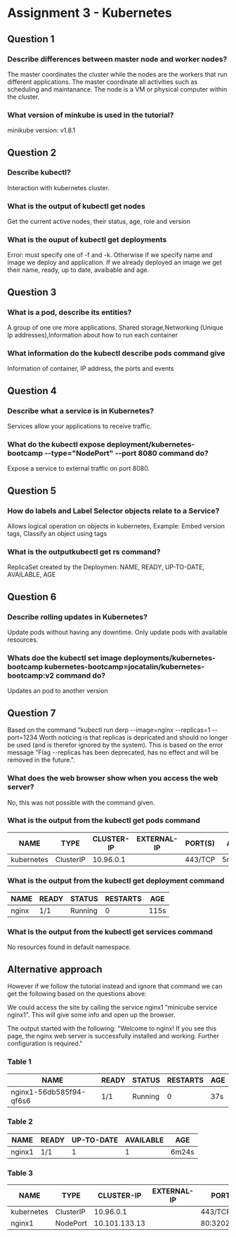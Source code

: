 # Assignment 3 - Kubernetes
## Question 1

### Describe differences between master node and worker nodes?

The master coordinates the cluster while the nodes are the workers that run different applications. The master coordinate all activities such as scheduling and maintanance. The node is a VM or physical computer within the cluster.

### What version of minkube is used in the tutorial?

minikube version: v1.8.1

## Question 2

### Describe kubectl?

Interaction with kubernetes cluster.  

### What is the output of kubectl get nodes

Get the current active nodes, their status, age, role and version

### What is the ouput of kubectl get deployments

Error: must specify one of -f and -k. Otherwise if we specify name and image we deploy and application. If we already deployed an image we get their name, ready, up to date, avaibable and age.

## Question 3

### What is a pod, describe its entities?

A group of one ore more applications. Shared storage,Networking (Unique Ip addresses),Information about how to run each container

### What information do the kubectl describe pods command give

Information of container, IP address, the ports and events

## Question 4
### Describe what a service is in Kubernetes?

Services allow your applications to receive traffic.

### What do the kubectl expose deployment/kubernetes-bootcamp --type="NodePort" --port 8080 command do?

Expose a service to external traffic on port 8080.

## Question 5
### How do labels and Label Selector objects relate to a Service?

Allows logical operation on objects in kubernetes, Example: Embed version tags, Classify an object using tags

### What is the outputkubectl get rs command?

ReplicaSet created by the Deploymen: NAME, READY, UP-TO-DATE, AVAILABLE, AGE

## Question 6
### Describe rolling updates in Kubernetes?

Update pods without having any downtime. Only update pods with available resources. 

### Whats doe the kubectl set image deployments/kubernetes-bootcamp kubernetes-bootcamp=jocatalin/kubernetes-bootcamp:v2 command do?

Updates an pod to another version

## Question 7
Based on the command "kubectl run derp --image=nginx --replicas=1 --port=1234
Worth noticing is that replicas is depricated and should no longer be used (and is therefor ignored by the system). This is based on the error message "Flag --replicas has been deprecated, has no effect and will be removed in the future.".

### What does the web browser show when you access the web server?

No, this was not possible with the command given.

### What is the output from the kubectl get pods command

|NAME       |  TYPE      |  CLUSTER-IP |  EXTERNAL-IP |  PORT(S) |  AGE   |
|-----------|------------|-------------|--------------|----------|--------|
|kubernetes |  ClusterIP |  10.96.0.1  |  <none>      |  443/TCP |  5m55s |

### What is the output from the kubectl get deployment command

|NAME  |  READY |  STATUS  |  RESTARTS |  AGE  |
|------|--------|----------|-----------|-------|
|nginx |  1/1   |  Running |  0        |  115s |

### What is the output from the kubectl get services command

No resources found in default namespace.

## Alternative approach

However if we follow the tutorial instead and ignore that command we can get the following based on the questions above:

We could access the site by calling the service nginx1 "minicube service nginx1". This will give some info and open up the browser. 

The output started with the following: "Welcome to nginx! If you see this page, the nginx web server is successfully installed and working. Further configuration is required."

### Table 1
| NAME                     | READY |  STATUS  |  RESTARTS |  AGE |
|--------------------------|-------|----------|-----------|------|
| nginx1-56db585f94-qf6s6  | 1/1   |  Running |  0        |  37s |

### Table 2

|NAME    | READY | UP-TO-DATE |  AVAILABLE |  AGE    |
|--------|-------|------------|------------|---------|
|nginx1  | 1/1   |  1         |   1        |   6m24s |

### Table 3

|NAME       |  TYPE      |  CLUSTER-IP    |  EXTERNAL-IP |  PORT(S)      |  AGE   |
|-----------|------------|----------------|--------------|---------------|--------|
|kubernetes |  ClusterIP |  10.96.0.1     |  <none>      |  443/TCP      |  13m   |
|nginx1     |  NodePort  |  10.101.133.13 |  <none>      |  80:32023/TCP |  3m32s |